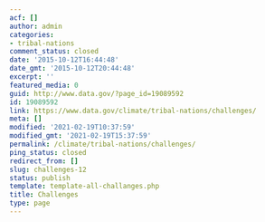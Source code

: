 ```yaml
---
acf: []
author: admin
categories:
- tribal-nations
comment_status: closed
date: '2015-10-12T16:44:48'
date_gmt: '2015-10-12T20:44:48'
excerpt: ''
featured_media: 0
guid: http://www.data.gov/?page_id=19089592
id: 19089592
link: https://www.data.gov/climate/tribal-nations/challenges/
meta: []
modified: '2021-02-19T10:37:59'
modified_gmt: '2021-02-19T15:37:59'
permalink: /climate/tribal-nations/challenges/
ping_status: closed
redirect_from: []
slug: challenges-12
status: publish
template: template-all-challanges.php
title: Challenges
type: page
---
```


